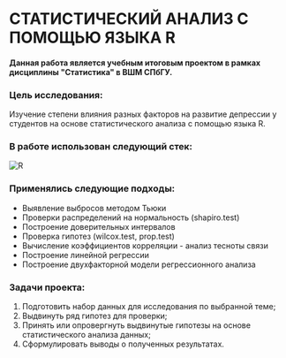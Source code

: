 # СТАТИСТИЧЕСКИЙ АНАЛИЗ С ПОМОЩЬЮ ЯЗЫКА R
#### Данная работа является учебным итоговым проектом в рамках диcциплины "Статистика" в ВШМ СПбГУ.

### Цель исследования:
Изучение степени влияния разных факторов на развитие депрессии у студентов на основе статистического анализа с помощью языка R.

### В работе использован следующий стек:
![R](https://img.icons8.com/?size=100&id=YYhSxUUW8osK&format=png&color=000000)

### Применялись следующие подходы:
+ Выявление выбросов методом Тьюки
+ Проверки распределений на нормальность (shapiro.test)
+ Построение доверительных интервалов
+ Проверка гипотез (wilcox.test, prop.test)
+ Вычисление коэффициентов корреляции - анализ тесноты связи
+ Построение линейной регрессии
+ Построение двухфакторной модели регрессионного анализа

### Задачи проекта: 
1)	Подготовить набор данных для исследования по выбранной теме;
2)	Выдвинуть ряд гипотез для проверки;
3)	Принять или опровергнуть выдвинутые гипотезы на основе статистического анализа данных;
4)	Сформулировать выводы о полученных результатах.
